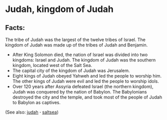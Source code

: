 # Judah, kingdom of Judah #

## Facts: ##

The tribe of Judah was the largest of the twelve tribes of Israel. The kingdom of Judah was made up of the tribes of Judah and Benjamin. 

* After King Solomon died, the nation of Israel was divided into two kingdoms: Israel and Judah. The kingdom of Judah was the southern kingdom, located west of the Salt Sea. 
* The capital city of the kingdom of Judah was Jerusalem.
* Eight kings of Judah obeyed Yahweh and led the people to worship him. The other kings of Judah were evil and led the people to worship idols.
* Over 120 years after Assyria defeated Israel (the northern kingdom), Judah was conquered by the nation of Babylon. The Babylonians destroyed the city and the temple, and took most of the people of Judah to Babylon as captives.

(See also: [judah](../other/judah.md) **·** [saltsea](../other/saltsea.md))

